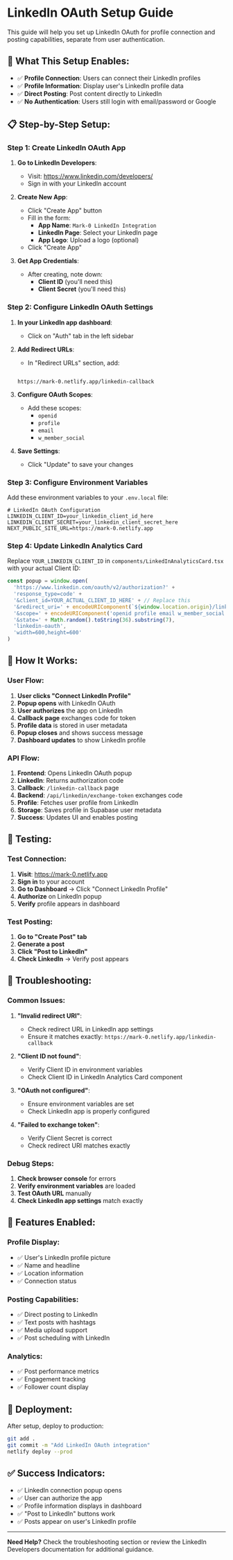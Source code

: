 # LinkedIn OAuth Setup Guide

This guide will help you set up LinkedIn OAuth for profile connection and posting capabilities, separate from user authentication.

## 🎯 **What This Setup Enables:**

- ✅ **Profile Connection**: Users can connect their LinkedIn profiles
- ✅ **Profile Information**: Display user's LinkedIn profile data
- ✅ **Direct Posting**: Post content directly to LinkedIn
- ✅ **No Authentication**: Users still login with email/password or Google

## 📋 **Step-by-Step Setup:**

### **Step 1: Create LinkedIn OAuth App**

1. **Go to LinkedIn Developers**:
   - Visit: https://www.linkedin.com/developers/
   - Sign in with your LinkedIn account

2. **Create New App**:
   - Click "Create App" button
   - Fill in the form:
     - **App Name**: `Mark-0 LinkedIn Integration`
     - **LinkedIn Page**: Select your LinkedIn page
     - **App Logo**: Upload a logo (optional)
   - Click "Create App"

3. **Get App Credentials**:
   - After creating, note down:
     - **Client ID** (you'll need this)
     - **Client Secret** (you'll need this)

### **Step 2: Configure LinkedIn OAuth Settings**

1. **In your LinkedIn app dashboard**:
   - Click on "Auth" tab in the left sidebar

2. **Add Redirect URLs**:
   - In "Redirect URLs" section, add:
   ```
  
   https://mark-0.netlify.app/linkedin-callback
   ```

3. **Configure OAuth Scopes**:
   - Add these scopes:
     - `openid`
     - `profile`
     - `email`
     - `w_member_social`

4. **Save Settings**:
   - Click "Update" to save your changes

### **Step 3: Configure Environment Variables**

Add these environment variables to your `.env.local` file:

```env
# LinkedIn OAuth Configuration
LINKEDIN_CLIENT_ID=your_linkedin_client_id_here
LINKEDIN_CLIENT_SECRET=your_linkedin_client_secret_here
NEXT_PUBLIC_SITE_URL=https://mark-0.netlify.app
```

### **Step 4: Update LinkedIn Analytics Card**

Replace `YOUR_LINKEDIN_CLIENT_ID` in `components/LinkedInAnalyticsCard.tsx` with your actual Client ID:

```typescript
const popup = window.open(
  'https://www.linkedin.com/oauth/v2/authorization?' +
  'response_type=code' +
  '&client_id=YOUR_ACTUAL_CLIENT_ID_HERE' + // Replace this
  '&redirect_uri=' + encodeURIComponent(`${window.location.origin}/linkedin-callback`) +
  '&scope=' + encodeURIComponent('openid profile email w_member_social') +
  '&state=' + Math.random().toString(36).substring(7),
  'linkedin-oauth',
  'width=600,height=600'
)
```

## 🔄 **How It Works:**

### **User Flow:**
1. **User clicks "Connect LinkedIn Profile"**
2. **Popup opens** with LinkedIn OAuth
3. **User authorizes** the app on LinkedIn
4. **Callback page** exchanges code for token
5. **Profile data** is stored in user metadata
6. **Popup closes** and shows success message
7. **Dashboard updates** to show LinkedIn profile

### **API Flow:**
1. **Frontend**: Opens LinkedIn OAuth popup
2. **LinkedIn**: Returns authorization code
3. **Callback**: `/linkedin-callback` page
4. **Backend**: `/api/linkedin/exchange-token` exchanges code
5. **Profile**: Fetches user profile from LinkedIn
6. **Storage**: Saves profile in Supabase user metadata
7. **Success**: Updates UI and enables posting

## 🧪 **Testing:**

### **Test Connection:**
1. **Visit**: https://mark-0.netlify.app
2. **Sign in** to your account
3. **Go to Dashboard** → Click "Connect LinkedIn Profile"
4. **Authorize** on LinkedIn popup
5. **Verify** profile appears in dashboard

### **Test Posting:**
1. **Go to "Create Post" tab**
2. **Generate a post**
3. **Click "Post to LinkedIn"**
4. **Check LinkedIn** → Verify post appears

## 🔧 **Troubleshooting:**

### **Common Issues:**

1. **"Invalid redirect URI"**:
   - Check redirect URL in LinkedIn app settings
   - Ensure it matches exactly: `https://mark-0.netlify.app/linkedin-callback`

2. **"Client ID not found"**:
   - Verify Client ID in environment variables
   - Check Client ID in LinkedIn Analytics Card component

3. **"OAuth not configured"**:
   - Ensure environment variables are set
   - Check LinkedIn app is properly configured

4. **"Failed to exchange token"**:
   - Verify Client Secret is correct
   - Check redirect URI matches exactly

### **Debug Steps:**
1. **Check browser console** for errors
2. **Verify environment variables** are loaded
3. **Test OAuth URL** manually
4. **Check LinkedIn app settings** match exactly

## 📱 **Features Enabled:**

### **Profile Display:**
- ✅ User's LinkedIn profile picture
- ✅ Name and headline
- ✅ Location information
- ✅ Connection status

### **Posting Capabilities:**
- ✅ Direct posting to LinkedIn
- ✅ Text posts with hashtags
- ✅ Media upload support
- ✅ Post scheduling with LinkedIn

### **Analytics:**
- ✅ Post performance metrics
- ✅ Engagement tracking
- ✅ Follower count display

## 🚀 **Deployment:**

After setup, deploy to production:

```bash
git add .
git commit -m "Add LinkedIn OAuth integration"
netlify deploy --prod
```

## ✅ **Success Indicators:**

- ✅ LinkedIn connection popup opens
- ✅ User can authorize the app
- ✅ Profile information displays in dashboard
- ✅ "Post to LinkedIn" buttons work
- ✅ Posts appear on user's LinkedIn profile

---

**Need Help?** Check the troubleshooting section or review the LinkedIn Developers documentation for additional guidance.
